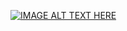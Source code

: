 [![IMAGE ALT TEXT HERE](https://img.youtube.com/vi/iXpztszxeCk/0.jpg)](https://www.youtube.com/watch?v=iXpztszxeCk)